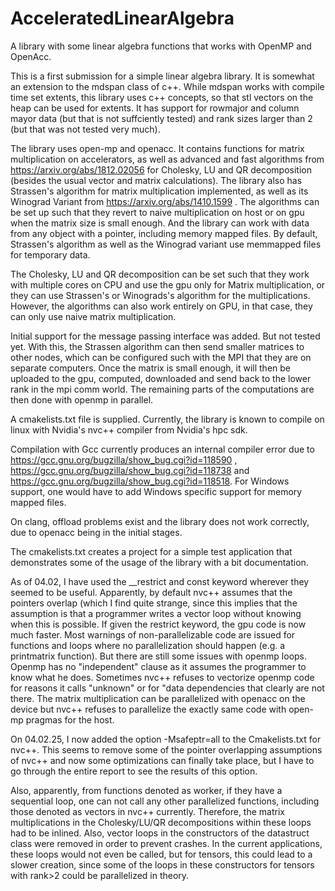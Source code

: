 # AcceleratedLinearAlgebra
A library with some linear algebra functions that works with OpenMP and OpenAcc.

This is a first submission for a simple linear algebra library. It is somewhat an extension to the mdspan class of c++.
While mdspan works with compile time set extents, this library uses c++ concepts, so that stl vectors on the heap can be used for extents.
It has support for rowmajor and column mayor data (but that is not suffciently tested) and rank sizes larger than 2 (but that was not tested very much).

The library uses open-mp and openacc. It contains functions for matrix multiplication on accelerators, as well as advanced and fast algorithms from https://arxiv.org/abs/1812.02056 for Cholesky, LU and QR decomposition (besides the usual vector and matrix calculations). The library also has Strassen's algorithm for matrix multiplication implemented, as well as its Winograd Variant from https://arxiv.org/abs/1410.1599 . The algorithms can be set up such that they revert to naive multiplication on host or on gpu when the matrix size is small enough. And the library can work with data from any object with a pointer, including memory mapped files. By default, Strassen's algorithm as well as the Winograd variant use memmapped files for temporary data.


The Cholesky, LU and QR decomposition can be set such that they work with multiple cores on CPU and use the gpu only for Matrix multiplication, or they can use Strassen's or Winograds's algorithm for the multiplications. However, the algorithms can also work entirely on GPU, in that case, they can only use naive matrix multiplication.

Initial support for the message passing interface was added. But not tested yet. With this, the Strassen algorithm can then send smaller matrices to other nodes, which can be configured such with the MPI that they are on separate computers. Once the matrix is small enough, it will then be uploaded to the gpu, computed, downloaded and send back to the lower rank in the mpi comm world. The remaining parts of the computations are then done with openmp in parallel.

A cmakelists.txt file is supplied. Currently, the library is known to compile on linux with Nvidia's nvc++ compiler from Nvidia's hpc sdk.

Compilation with Gcc currently produces an internal compiler error due to https://gcc.gnu.org/bugzilla/show_bug.cgi?id=118590 , https://gcc.gnu.org/bugzilla/show_bug.cgi?id=118738 and https://gcc.gnu.org/bugzilla/show_bug.cgi?id=118518. For Windows support, one would have to add Windows specific support for memory mapped files. 

On clang, offload problems exist and the library does not work correctly, due to openacc being in the initial stages.

The cmakelists.txt creates a project for a simple test application that demonstrates some of the usage of the library with a bit documentation.

As of 04.02, I have used the __restrict and const keyword wherever they seemed to be useful. Apparently, by default nvc++ assumes that the pointers overlap (which I find quite strange, since this implies that the assumption is that a programmer writes a vector loop without knowing when this is possible. If given the restrict keyword, the gpu code is now much faster. Most warnings of non-parallelizable code are issued for functions and loops where no parallelization should happen (e.g. a printmatrix function). But there are still some issues with openmp loops. Openmp has no "independent" clause as it assumes the programmer to know what he does. Sometimes nvc++ refuses to vectorize openmp code for reasons it calls "unknown" or for "data dependencies that clearly are not there. The matrix multiplication can be parallelized with openacc on the device but nvc++ refuses to parallelize the exactly same code with open-mp pragmas for the host.

On 04.02.25, I now added the option  -Msafeptr=all to the Cmakelists.txt for nvc++. This seems to remove some of the pointer overlapping assumptions of nvc++ and now some optimizations can finally take place, but I have to go through the entire report to see the results of this option.
 

Also, apparently, from functions denoted as worker, if they have a sequential loop, one can not call any other parallelized functions, including those denoted as vectors in nvc++ currently. Therefore, the matrix multiplications in the Cholesky/LU/QR decompositions within these loops had to be inlined. Also, vector loops in the constructors of the datastruct class were removed in order to prevent crashes. In the current applications, these loops would not even be called, but for tensors, this could lead to a slower creation, since some of the loops in these constructors for tensors with rank>2 could be parallelized in theory.
